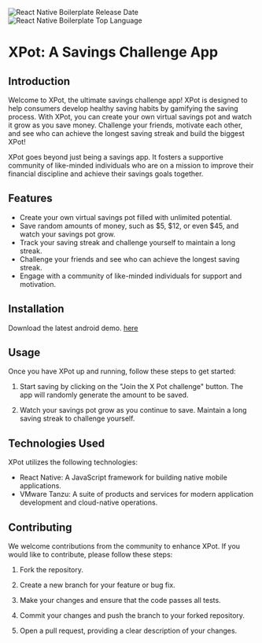 ![React Native Boilerplate Release Date](https://img.shields.io/github/release-date/kimhau/XPot)
![React Native Boilerplate Top Language](https://img.shields.io/github/languages/top/kimhau/XPot)
# XPot: A Savings Challenge App

## Introduction
Welcome to XPot, the ultimate savings challenge app! XPot is designed to help consumers develop healthy saving habits by gamifying the saving process. With XPot, you can create your own virtual savings pot and watch it grow as you save money. Challenge your friends, motivate each other, and see who can achieve the longest saving streak and build the biggest XPot!

XPot goes beyond just being a savings app. It fosters a supportive community of like-minded individuals who are on a mission to improve their financial discipline and achieve their savings goals together.

## Features
- Create your own virtual savings pot filled with unlimited potential.
- Save random amounts of money, such as $5, $12, or even $45, and watch your savings pot grow.
- Track your saving streak and challenge yourself to maintain a long streak.
- Challenge your friends and see who can achieve the longest saving streak.
- Engage with a community of like-minded individuals for support and motivation.

## Installation
Download the latest android demo. [here](https://github.com/kimhau/XPot/releases/download/v0.0.2/app-release.apk)

## Usage
Once you have XPot up and running, follow these steps to get started:

1. Start saving by clicking on the "Join the X Pot challenge" button. The app will randomly generate the amount to be saved.

3. Watch your savings pot grow as you continue to save. Maintain a long saving streak to challenge yourself.

## Technologies Used
XPot utilizes the following technologies:

- React Native: A JavaScript framework for building native mobile applications.
- VMware Tanzu: A suite of products and services for modern application development and cloud-native operations.

## Contributing
We welcome contributions from the community to enhance XPot. If you would like to contribute, please follow these steps:

1. Fork the repository.

2. Create a new branch for your feature or bug fix.

3. Make your changes and ensure that the code passes all tests.

4. Commit your changes and push the branch to your forked repository.

5. Open a pull request, providing a clear description of your changes.
